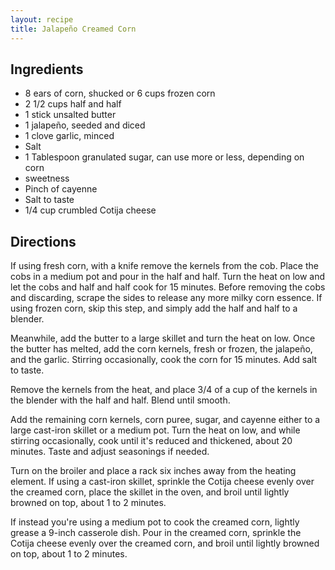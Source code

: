 ```yaml
---
layout: recipe
title: Jalapeño Creamed Corn
---
```


## Ingredients

* 8 ears of corn, shucked or 6 cups frozen corn
* 2 1/2 cups half and half
* 1 stick unsalted butter
* 1 jalapeño, seeded and diced
* 1 clove garlic, minced
* Salt
* 1 Tablespoon granulated sugar, can use more or less, depending on corn
* sweetness
* Pinch of cayenne
* Salt to taste
* 1/4 cup crumbled Cotija cheese

## Directions

If using fresh corn, with a knife remove the kernels from the cob. Place
the cobs in a medium pot and pour in the half and half. Turn the heat on
low and let the cobs and half and half cook for 15 minutes. Before
removing the cobs and discarding, scrape the sides to release any more
milky corn essence. If using frozen corn, skip this step, and simply add
the half and half to a blender.

Meanwhile, add the butter to a large skillet and turn the heat on low.
Once the butter has melted, add the corn kernels, fresh or frozen, the
jalapeño, and the garlic. Stirring occasionally, cook the corn for 15
minutes. Add salt to taste.

Remove the kernels from the heat, and place 3/4 of a cup of the kernels
in the blender with the half and half. Blend until smooth.

Add the remaining corn kernels, corn puree, sugar, and cayenne either to
a large cast-iron skillet or a medium pot. Turn the heat on low, and
while stirring occasionally, cook until it's reduced and thickened,
about 20 minutes. Taste and adjust seasonings if needed.

Turn on the broiler and place a rack six inches away from the heating
element. If using a cast-iron skillet, sprinkle the Cotija cheese evenly
over the creamed corn, place the skillet in the oven, and broil until
lightly browned on top, about 1 to 2 minutes.

If instead you're using a medium pot to cook the creamed corn, lightly
grease a 9-inch casserole dish. Pour in the creamed corn, sprinkle the
Cotija cheese evenly over the creamed corn, and broil until lightly
browned on top, about 1 to 2 minutes.
